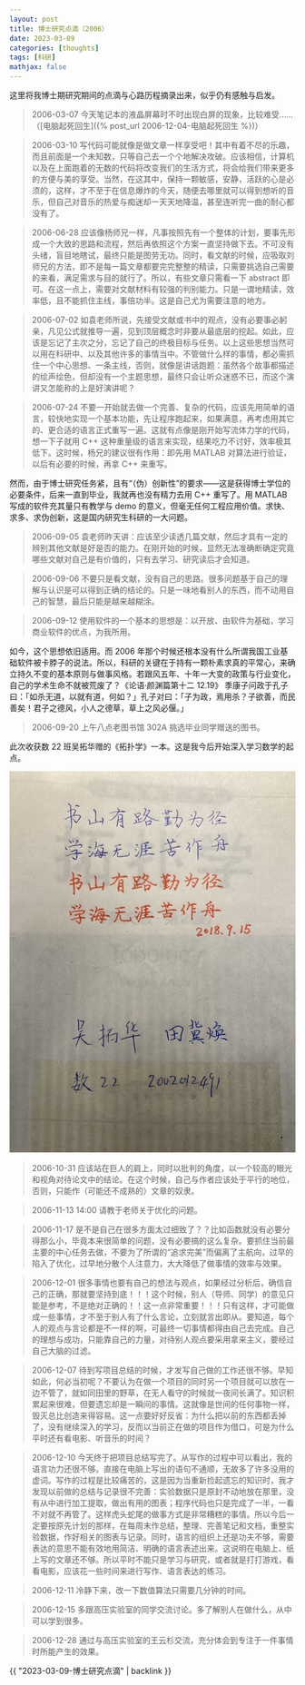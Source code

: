 ```yaml
---
layout: post
title: 博士研究点滴（2006）
date: 2023-03-09
categories: [thoughts]
tags: [科研]
mathjax: false
---
```


这里将我博士期研究期间的点滴与心路历程摘录出来，似乎仍有感触与启发。

> 2006-03-07 今天笔记本的液晶屏幕时不时出现白屏的现象，比较难受……（[电脑起死回生]({% post_url 2006-12-04-电脑起死回生 %})）

> 2006-03-10 写代码可能就像是做文章一样享受吧！其中有着不尽的乐趣，而且前面是一个未知数，只等自己去一个个地解决攻破。应该相信，计算机以及在上面跑着的无数的代码将改变我们的生活方式，将会给我们带来更多的方便与美的享受。当然，在这其中，保持一颗敏感，安静，活跃的心是必须的，这样，才不至于在信息爆炸的今天，随便去哪里就可以得到想听的音乐，但自己对音乐的热爱与痴迷却一天天地降温，甚至连听完一曲的耐心都没有了。

> 2006-06-28 应该像杨师兄一样，凡事按照先有一个整体的计划，要事先形成一个大致的思路和流程，然后再依照这个方案一直坚持做下去。不可没有头绪，盲目地瞎试，最终只能是图劳无功。同时，看文献的时候，应吸取刘师兄的方法，即不是每一篇文章都要完完整整的精读，只需要挑选自己需要的来看，满足需求与目的就行了。所以，有些文章只需看一下 abstract 即可。在这一点上，需要对文献材料有较强的判别能力。只是一谓地精读，效率低，且不能抓住主线，事倍功半。这是自己尤为需要注意的地方。

> 2006-07-02 如袁老师所说，先接受文献或书中的观点，没有必要事必躬亲，凡见公式就推导一遍，见到顶层概念时非要从最底层的挖起。如此，应该是忘记了主次之分，忘记了自己的终极目标与任务。以上这些思想当然可以用在科研中、以及其他许多的事情当中。不管做什么样的事情，都必需抓住一个中心思想、一条主线，否则，就像是讲话跑题：虽然各个故事都描述的绘声绘色，但却没有一个主题思想，最终只会让听众迷惑不已，而这个演讲又怎能称的上是好演讲呢？

> 2006-07-24 不要一开始就去做一个完善、复杂的代码，应该先用简单的语言，较快地实现一个基本功能，先让程序跑起来，如果满意，再考虑用其它的、更合适的语言正式重写一遍。这就有点像是刚开始写流体力学的代码，想一下子就用 C++ 这种重量级的语言来实现，结果吃力不讨好，效率极其低下。这时候，杨兄的建议很有作用：即先用 MATLAB 对算法进行验证，以后有必要的时候，再拿 C++ 来重写。

然而，由于博士研究任务紧，且有“（伪）创新性”的要求——这是获得博士学位的必要条件，后来一直到毕业，我就再也没有精力去用 C++ 重写了。用 MATLAB 写成的软件充其量只有教学与 demo 的意义，但毫无任何工程应用价值。求快、求多、求伪创新，这是国内研究生科研的一大问题。

> 2006-09-05 袁老师昨天讲：应该至少读透几篇文献，然后才具有一定的辨别其他文献是好是否的能力。在刚开始的时候，显然无法准确断确定究竟哪些文献对自己是有价值的，只有去学习、研究读后才会知道。

> 2006-09-06 不要只是看文献，没有自己的思路。很多问题基于自己的理解与认识是可以得到正确的结论的。只是一味地看别人的东西，而不动用自己的智慧，最后只能是越来越糊涂。

> 2006-09-12 使用软件的一个基本的思想是：以开放、由软件为基础，学习商业软件的优点，为我所用。

如今，这个思想依旧适用。而 2006 年那个时候还根本没有什么所谓我国工业基础软件被卡脖子的说法。所以，科研的关键在于持有一颗朴素求真的平常心，来确立持久不变的基本原则与做事风格。若跟风五年、十年一大变的政策与行业变化，自己的学术生命不就被荒废了？《论语·颜渊篇第十二 12.19》 季康子问政于孔子曰：「如杀无道，以就有道，何如？」孔子对曰：「子为政，焉用杀？子欲善，而民善矣！君子之德风，小人之德草，草上之风必偃。」

> 2006-09-20 上午八点老图书馆 302A 挑选毕业同学赠送的图书。

此次收获数 22 班吴拓华赠的《拓扑学》一本。这是我今后开始深入学习数学的起点。

<p align="center"><img src="/figures/2023-03-09-拓扑学赠书.jpg" alt="" /></p>

> 2006-10-31 应该站在巨人的肩上，同时以批判的角度，以一个较高的眼光和视角对待论文中的结论。在这个时候，自己与作者应该处于平行的地位，否则，只能作（可能还不成熟的）文章的奴隶。

> 2006-11-13 14:00 请教于老师关于优化的问题。

> 2006-11-17 是不是自己在很多方面太过细致了？？比如函数就没有必要分得那么小，毕竟本来很简单的问题，没有必要搞的这么复杂。要抓住当前最主要的中心任务去做，不要为了所谓的“追求完美”而偏离了主航向，过早的陷入了优化，过早地分散个人注意力，大大降低了做事情的效率与效果。

> 2006-12-01 很多事情也要有自己的想法与观点，如果经过分析后，确信自己的正确，那就要坚持到底！！！这个时候，别人（导师、同学）的意见只能是参考，不是绝对正确的！！这一点非常重要！！！只有这样，才可能做成一些事情，才不至于别人有了什么言论，立刻就言出即从。要知道，每个人的观点与言论都是不一样的啊，可最终一切事情都得由自己去完成。自己的理想与成功，只能靠自己的力量，对待别人观点要采用拿来主义，要经过自己大脑的过滤。

> 2006-12-07 待到写项目总结的时候，才发写自己做的工作还很不够。早知如此，何必当初呢？不要认为在做一个项目的同时另一个项目就可以放在一边不管了，就如同田里的野草，在无人看守的时候就一夜间长满了。知识积累起来很难，但要遗忘却是一瞬间的事情。这就像是世间的任何事物一样，毁灭总比创造来得容易。这一点要好好反省：为什么把以前的东西都丢掉了，没有继续深入的学习，反而以当前正在做的项目作为借口，可是为什么平时还有看电影、听音乐的时间？

> 2006-12-10 今天终于把项目总结写完了。从写作的过程中可以看出，我的语言功力还很不够。直接在电脑上写出的语句不通顺，无故多了许多没用的虚词。写作的过程是比较痛苦的，这是因为当重新捡起遗忘的知识时，我才发现以前做的总结与记录很不完善：实验数据只是原封不动地放在那里，没有从中进行加工提取，做出有用的图表；程序代码也只是完成了一半，一看不对就不再管了。这样虎头蛇尾的做事方式是非常糟糕的事情。所以今后一定要按原先计划的那样，在每周末作总结，整理、完善笔记和文档，重整实验数据，作好相关的图表与记录。同时，语言的组织上还是功夫不够，需要表达的意思不能有效地用简洁、明确的语言表述出来。这说明在电脑上、纸上写的文章还不够。所以平时不能只是学习与研究，或者就是打打游戏，看看电影，应该花一些时间来进行写作、语言表达的练习。

> 2006-12-11 冷静下来，改一下数值算法只需要几分钟的时间。

> 2006-12-15 多跟高压实验室的同学交流讨论。多了解别人在做什么，从中可以学到很多。

> 2006-12-28 通过与高压实验室的王云杉交流，充分体会到专注于一件事情时所能产生的效果。

{{ "2023-03-09-博士研究点滴" | backlink }}
